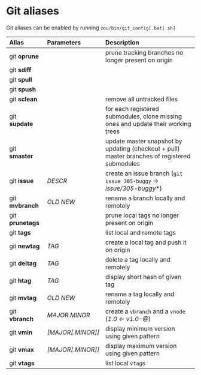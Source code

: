 # Git aliases

Git aliases can be enabled by running `zou/bin/git_config[.bat|.sh]`

| Alias | Parameters | Description
|:-|:-|:-
| git **oprune** || prune tracking branches no longer present on origin
| git **sdiff** ||
| git **spull** ||
| git **spush** ||
| git **sclean** || remove all untracked files
| git **supdate** || for each registered submodules, clone missing ones and update their working trees
| git **smaster** || update master snapshot by updating (checkout + pull) master branches of registered submodules
| git **issue** | *DESCR* | create an issue branch (`git issue 305-buggy` -> *issue/305-buggy**)
| git **mvbranch** | *OLD NEW* | rename a branch locally and remotely
| git **prunetags** || prune local tags no longer present on origin
| git **tags** || list local and remote tags
| git **newtag** | *TAG* | create a local tag and push it on origin
| git **deltag** | *TAG* | delete a tag locally and remotely
| git **htag** | *TAG* | display short hash of given tag
| git **mvtag** | *OLD NEW* | rename a tag locally and remotely
| git **vbranch** | *MAJOR.MINOR* | create a `vbranch` and a `vnode` (*1.0 <- v1.0-@*)
| git **vmin** | *[MAJOR[.MINOR]]* | display minimum version using given pattern
| git **vmax** | *[MAJOR[.MINOR]]* | display maximum version using given pattern
| git **vtags** || list local `vtag`s
